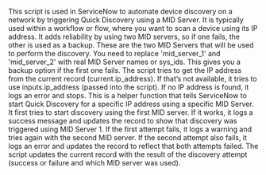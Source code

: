 This script is used in ServiceNow to automate device discovery on a network by triggering Quick Discovery using a MID Server. It is typically used within a workflow or flow, where you want to scan a device using its IP address.
It adds reliability by using two MID servers, so if one fails, the other is used as a backup.
These are the two MID Servers that will be used to perform the discovery.
You need to replace 'mid_server_1' and 'mid_server_2' with real MID Server names or sys_ids.
This gives you a backup option if the first one fails.
The script tries to get the IP address from the current record (current.ip_address).
If that’s not available, it tries to use inputs.ip_address (passed into the script).
If no IP address is found, it logs an error and stops.
This is a helper function that tells ServiceNow to start Quick Discovery for a specific IP address using a specific MID Server.
It first tries to start discovery using the first MID server.
If it works, it logs a success message and updates the record to show that discovery was triggered using MID Server 1.
If the first attempt fails, it logs a warning and tries again with the second MID server.
If the second attempt also fails, it logs an error and updates the record to reflect that both attempts failed.
The script updates the current record with the result of the discovery attempt (success or failure and which MID server was used).
